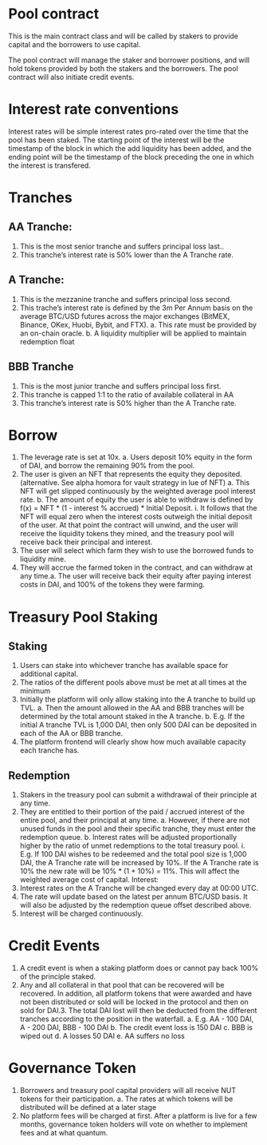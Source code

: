 # Pool contract

This is the main contract class and will be called by stakers to
  provide capital and the borrowers to use capital.


The pool contract will manage the staker and borrower positions, and
will hold tokens provided by both the stakers and the borrowers.  The
pool contract will also initiate credit events.

# Interest rate conventions

Interest rates will be simple interest rates pro-rated over the time
that the pool has been staked.  The starting point of the interest
will be the timestamp of the block in which the add liquidity has been
added, and the ending point will be the timestamp of the block
preceding the one in which the interest is transfered.

# Tranches

## AA Tranche:

1. This is the most senior tranche and suffers principal loss last..
2. This tranche’s interest rate is 50% lower than the A Tranche rate.

## A Tranche:

1. This is the mezzanine tranche and suffers principal loss second.
2. This trache’s interest rate is defined by the 3m Per Annum basis on the average
BTC/USD futures across the major exchanges (BitMEX, Binance, OKex, Huobi, Bybit,
and FTX).
a. This rate must be provided by an on-chain oracle.
b. A liquidity multiplier will be applied to maintain redemption float

## BBB Tranche

1. This is the most junior tranche and suffers principal loss first.
2. This tranche is capped 1:1 to the ratio of available collateral in AA
3. This tranche’s interest rate is 50% higher than the A Tranche rate.

# Borrow
1. The leverage rate is set at 10x.
a. Users deposit 10% equity in the form of DAI, and borrow the remaining 90% from
the pool.
2. The user is given an NFT that represents the equity they deposited. (alternative. See
alpha homora for vault strategy in lue of NFT)
a. This NFT will get slipped continuously by the weighted average pool interest rate.
b. The amount of equity the user is able to withdraw is defined by f(x) = NFT * (1 -
interest % accrued) * Initial Deposit.
i.
It follows that the NFT will equal zero when the interest costs outweigh
the initial deposit of the user. At that point the contract will unwind, and
the user will receive the liquidity tokens they mined, and the treasury pool
will receive back their principal and interest.
3. The user will select which farm they wish to use the borrowed funds to liquidity mine.
4. They will accrue the farmed token in the contract, and can withdraw at any time.a. The user will receive back their equity after paying interest costs in DAI, and
100% of the tokens they were farming.

# Treasury Pool Staking
## Staking
1. Users can stake into whichever tranche has available space for additional capital.
2. The ratios of the different pools above must be met at all times at the minimum
3. Initially the platform will only allow staking into the A tranche to build up TVL.
a. Then the amount allowed in the AA and BBB tranches will be determined by the
total amount staked in the A tranche.
b. E.g. If the initial A tranche TVL is 1,000 DAI, then only 500 DAI can be deposited
in each of the AA or BBB tranche.
4. The platform frontend will clearly show how much available capacity each tranche has.

## Redemption
1. Stakers in the treasury pool can submit a withdrawal of their principle at any time.
2. They are entitled to their portion of the paid / accrued interest of the entire pool, and their
principal at any time.
a. However, if there are not unused funds in the pool and their specific tranche, they
must enter the redemption queue.
b. Interest rates will be adjusted proportionally higher by the ratio of unmet
redemptions to the total treasury pool.
i.
E.g. If 100 DAI wishes to be redeemed and the total pool size is 1,000
DAI, the A Tranche rate will be increased by 10%. If the A Tranche rate is
10% the new rate will be 10% * (1 + 10%) = 11%. This will affect the
weighted average cost of capital.
Interest:
1. Interest rates on the A Tranche will be changed every day at 00:00 UTC.
2. The rate will update based on the latest per annum BTC/USD basis. It will also be
adjusted by the redemption queue offset described above.
3. Interest will be charged continuously.

# Credit Events

1. A credit event is when a staking platform does or cannot pay back 100% of the principle
staked.
2. Any and all collateral in that pool that can be recovered will be recovered. In addition, all
platform tokens that were awarded and have not been distributed or sold will be locked
in the protocol and then on sold for DAI.3. The total DAI lost will then be deducted from the different tranches according to the
position in the waterfall.
a. E.g. AA - 100 DAI, A - 200 DAI, BBB - 100 DAI
b. The credit event loss is 150 DAI
c. BBB is wiped out
d. A losses 50 DAI
e. AA suffers no loss

# Governance Token
1. Borrowers and treasury pool capital providers will all receive NUT tokens for their
participation.
a. The rates at which tokens will be distributed will be defined at a later stage
2. No platform fees will be charged at first. After a platform is live for a few months,
governance token holders will vote on whether to implement fees and at what quantum.
